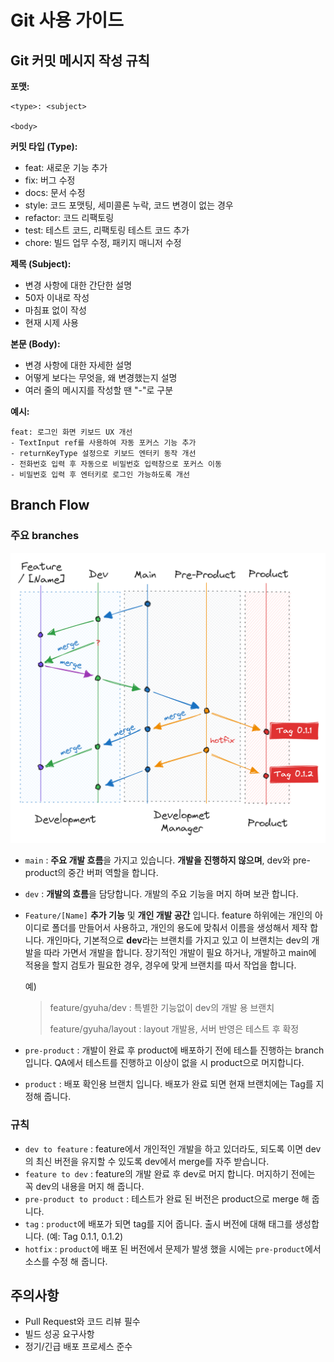 # Git 사용 가이드

## Git 커밋 메시지 작성 규칙

**포맷:**

```
<type>: <subject>

<body>
```

**커밋 타입 (Type):**

-   feat: 새로운 기능 추가
-   fix: 버그 수정
-   docs: 문서 수정
-   style: 코드 포맷팅, 세미콜론 누락, 코드 변경이 없는 경우
-   refactor: 코드 리팩토링
-   test: 테스트 코드, 리팩토링 테스트 코드 추가
-   chore: 빌드 업무 수정, 패키지 매니저 수정

**제목 (Subject):**

-   변경 사항에 대한 간단한 설명
-   50자 이내로 작성
-   마침표 없이 작성
-   현재 시제 사용

**본문 (Body):**

-   변경 사항에 대한 자세한 설명
-   어떻게 보다는 무엇을, 왜 변경했는지 설명
-   여러 줄의 메시지를 작성할 땐 "-"로 구분

**예시:**

```plaintext
feat: 로그인 화면 키보드 UX 개선
- TextInput ref를 사용하여 자동 포커스 기능 추가
- returnKeyType 설정으로 키보드 엔터키 동작 개선
- 전화번호 입력 후 자동으로 비밀번호 입력창으로 포커스 이동
- 비밀번호 입력 후 엔터키로 로그인 가능하도록 개선
```


## Branch Flow

### 주요 branches

![git flow](./images/git_flow.png)

- `main` :  **주요 개발 흐름**을 가지고 있습니다. **개발을 진행하지 않으며**, dev와 pre-product의 중간 버퍼 역할을 합니다.
- `dev` : **개발의 흐름**을 담당합니다. 개발의 주요 기능을 머지 하며 보관 합니다.
- `Feature/[Name]` **추가 기능** 및 **개인 개발 공간** 입니다.  feature 하위에는 개인의 아이디로 폴더를 만들어서 사용하고, 개인의 용도에 맞춰서 이름을 생성해서 제작 합니다.  개인마다, 기본적으로 **dev**라는 브랜치를 가지고 있고 이 브랜치는 dev의 개발을 따라 가면서 개발을 합니다.  장기적인 개발이 필요 하거나, 개발하고 main에 적용을 할지 검토가 필요한 경우, 경우에 맞게 브랜치를 따서 작업을 합니다.

    예)
    > feature/gyuha/dev :  특별한 기능없이 dev의 개발 용 브랜치
    > 
    > feature/gyuha/layout : layout 개발용, 서버 반영은 테스트 후 확정
- `pre-product` : 개발이 완료 후 product에 배포하기 전에 테스틑 진행하는 branch입니다. QA에서 테스트를 진행하고 이상이 없을 시 product으로 머지합니다.
- `product` : 배포 확인용 브랜치 입니다. 배포가 완료 되면 현재 브랜치에는 Tag를 지정해 줍니다.

### 규칙
- `dev to feature` : feature에서 개인적인 개발을 하고 있더라도, 되도록 이면 dev의 최신 버전을 유지할 수 있도록 dev에서 merge를 자주 받습니다.
- `feature to dev` : feature의 개발 완료 후 dev로 머지 합니다. 머지하기 전에는 꼭 dev의 내용을 머지 해 줍니다.
- `pre-product to product` : 테스트가 완료 된 버전은 product으로 merge 해 줍니다.
- `tag` : `product`에 배포가 되면 tag를 지어 줍니다. 출시 버전에 대해 태그를 생성합니다. (예: Tag 0.1.1, 0.1.2)
- `hotfix` : `product`에 배포 된 버전에서 문제가 발생 했을 시에는 `pre-product`에서 소스를 수정 해 줍니다. 


## 주의사항
- Pull Request와 코드 리뷰 필수
- 빌드 성공 요구사항
- 정기/긴급 배포 프로세스 준수